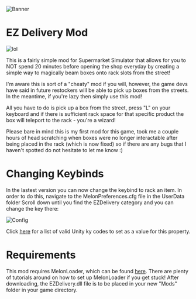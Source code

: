 ![Banner](https://staticdelivery.nexusmods.com/mods/6225/images/thumbnails/58/58-1711112933-119801783.png)
# EZ Delivery Mod
![lol](https://i.imgur.com/EQlXp3S.png)

This is a fairly simple mod for Supermarket Simulator that allows for you to NOT spend 20 minutes before opening the shop everyday by creating a simple way to magically beam boxes onto rack slots from the street!

I'm aware this is sort of a "cheaty" mod if you will, however, the game devs have said in future restockers will be able to pick up boxes from the streets. In the meantime, if you're lazy then simply use this mod!

All you have to do is pick up a box from the street, press "L" on your keyboard and if there is sufficient rack space for that specific product the box will teleport to the rack - you're a wizard!

Please bare in mind this is my first mod for this game, took me a couple hours of head scratching when boxes were no longer interactable after being placed in the rack (which is now fixed) so if there are any bugs that I haven't spotted do not hesitate to let me know :)

# Changing Keybinds
In the lastest version you can now change the keybind to rack an item.
In order to do this, navigate to the MelonPreferences.cfg file﻿ in the UserData folder
Scroll down until you find the EZDelivery category and you can change the key there:

![Config](https://imgur.com/CqBuoXp.png)

Click [here](https://docs.unity3d.com/ScriptReference/KeyCode.html) for a list of valid Unity ky codes to set as a value for this property.

# Requirements
This mod requires MelonLoader, which can be found [here](https://melonwiki.xyz/#/)﻿.
There are plenty of tutorials around on how to set up MelonLoader if you get stuck!
After downloading, the EZDelivery.dll file is to be placed in your new "Mods" folder in your game directory.

